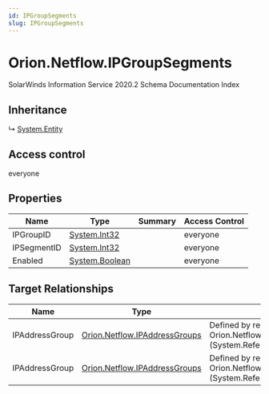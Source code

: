 ```yaml
---
id: IPGroupSegments
slug: IPGroupSegments
---
```


# Orion.Netflow.IPGroupSegments

SolarWinds Information Service 2020.2 Schema Documentation Index

## Inheritance

↳ [System.Entity](./../System/Entity)

## Access control

everyone

## Properties

| Name | Type | Summary | Access Control |
| ------ | ------ | ------ | ------ |
| IPGroupID | [System.Int32](https://docs.microsoft.com/en-us/dotnet/api/system.int32) |  | everyone |
| IPSegmentID | [System.Int32](https://docs.microsoft.com/en-us/dotnet/api/system.int32) |  | everyone |
| Enabled | [System.Boolean](https://docs.microsoft.com/en-us/dotnet/api/system.boolean) |  | everyone |

## Target Relationships

| Name | Type | Notes |
| ------ | ------ | ------ |
| IPAddressGroup | [Orion.Netflow.IPAddressGroups](./../Orion.Netflow/IPAddressGroups) | Defined by relationship Orion.Netflow.IpGroupSegmentsReferencesIPAddressGroupsByIDCS (System.Reference) |
| IPAddressGroup | [Orion.Netflow.IPAddressGroups](./../Orion.Netflow/IPAddressGroups) | Defined by relationship Orion.Netflow.IpGroupSegmentsReferencesIPAddressGroupsByIDCS (System.Reference) |


